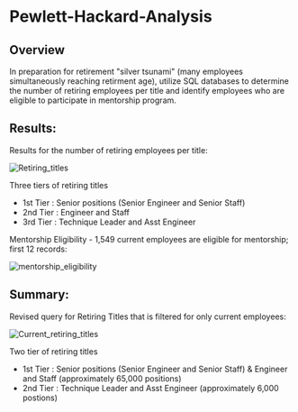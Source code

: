 # Pewlett-Hackard-Analysis

## Overview 

In preparation for retirement "silver tsunami" (many employees simultaneously reaching retirment age), utilize SQL databases to determine the number of retiring employees per title and identify employees who are eligible to participate in mentorship program.

## Results: 
Results for the number of retiring employees per title:

![Retiring_titles](https://user-images.githubusercontent.com/71353552/98484594-f8bbc680-21cd-11eb-8692-d91d6d826d24.png)

Three tiers of retiring titles
- 1st Tier : Senior positions (Senior Engineer and Senior Staff)
- 2nd Tier : Engineer and Staff
- 3rd Tier : Technique Leader and Asst Engineer

Mentorship Eligibility - 1,549 current employees are eligible for mentorship; first 12 records:

![mentorship_eligibility](https://user-images.githubusercontent.com/71353552/98484603-0c672d00-21ce-11eb-9b0b-31cfc1c598f5.png)


## Summary: 

Revised query for Retiring Titles that is filtered for only current employees:

![Current_retiring_titles](https://user-images.githubusercontent.com/71353552/98484607-112be100-21ce-11eb-8adb-5cbc1890512d.PNG)

Two tier of retiring titles
- 1st Tier : Senior positions (Senior Engineer and Senior Staff) & Engineer and Staff (approximately 65,000 positions)
- 2nd Tier : Technique Leader and Asst Engineer (approximately 6,000 postions)


